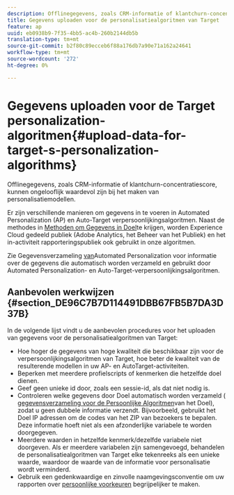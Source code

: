 ```yaml
---
description: Offlinegegevens, zoals CRM-informatie of klantchurn-concentratiescore, kunnen ongelooflijk waardevol zijn bij het maken van personalisatiemodellen.
title: Gegevens uploaden voor de personalisatiealgoritmen van Target
feature: ap
uuid: eb0938b9-7f35-4bb5-ac4b-260b2144db5b
translation-type: tm+mt
source-git-commit: b2f80c89ecceb6f88a176db7a90e71a162a24641
workflow-type: tm+mt
source-wordcount: '272'
ht-degree: 0%

---
```



# Gegevens uploaden voor de Target personalization-algoritmen{#upload-data-for-target-s-personalization-algorithms}

Offlinegegevens, zoals CRM-informatie of klantchurn-concentratiescore, kunnen ongelooflijk waardevol zijn bij het maken van personalisatiemodellen.

Er zijn verschillende manieren om gegevens in te voeren in Automated Personalization (AP) en Auto-Target verpersoonlijkingsalgoritmen. Naast de methodes in [Methoden om Gegevens in Doel](../../c-implementing-target/c-considerations-before-you-implement-target/c-methods-to-get-data-into-target/methods-to-get-data-into-target.md#concept_0069C0EFB56C4700BB33F2F35C2B9B17)te krijgen, worden Experience Cloud gedeeld publiek (Adobe Analytics, het Beheer van het Publiek) en het in-activiteit rapporteringspubliek ook gebruikt in onze algoritmen.

Zie Gegevensverzameling [van](../../c-activities/t-automated-personalization/ap-data.md#reference_255BD3DE7AD04DC9B766E0BC78961058)Automated Personalization voor informatie over de gegevens die automatisch worden verzameld en gebruikt door Automated Personalization- en Auto-Target-verpersoonlijkingsalgoritmen.

## Aanbevolen werkwijzen {#section_DE96C7B7D114491DBB67FB5B7DA3D37B}

In de volgende lijst vindt u de aanbevolen procedures voor het uploaden van gegevens voor de personalisatiealgoritmen van Target:

* Hoe hoger de gegevens van hoge kwaliteit die beschikbaar zijn voor de verpersoonlijkingsalgoritmen van Target, hoe beter de kwaliteit van de resulterende modellen in uw AP- en AutoTarget-activiteiten.
* Beperken met meerdere profielscripts of kenmerken die hetzelfde doel dienen.
* Geef geen unieke id door, zoals een sessie-id, als dat niet nodig is.
* Controleren welke gegevens door Doel automatisch worden verzameld ( [gegevensverzameling voor de Persoonlijke Algoritmen](../../c-activities/t-automated-personalization/ap-data.md#reference_255BD3DE7AD04DC9B766E0BC78961058)van het Doel), zodat u geen dubbele informatie verzendt. Bijvoorbeeld, gebruikt het Doel IP adressen om de codes van het ZIP van bezoekers te bepalen. Deze informatie hoeft niet als een afzonderlijke variabele te worden doorgegeven.
* Meerdere waarden in hetzelfde kenmerk/dezelfde variabele niet doorgeven. Als er meerdere variabelen zijn samengevoegd, behandelen de personalisatiealgoritmen van Target elke tekenreeks als een unieke waarde, waardoor de waarde van de informatie voor personalisatie wordt verminderd.
* Gebruik een gedenkwaardige en zinvolle naamgevingsconventie om uw rapporten over [persoonlijke voorkeuren](../../c-reports/c-personalization-insights-reports/personalization-insights-reports.md#concept_A897070E1EDC403EB84CFB7A6ECAD767) begrijpelijker te maken.

